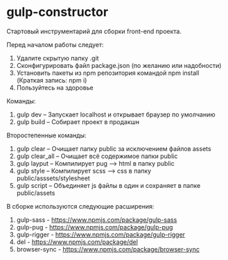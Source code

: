 # gulp-constructor
Стартовый инструментарий для сборки front-end проекта.

Перед началом работы следует: 
1. Удалите скрытую папку .git
2. Сконфигурировать файл package.json (по желанию или надобности)
3. Установить пакеты из npm репозитория командой npm install (Краткая запись: npm i)
4. Пользуйтесь на здоровье

Команды:
1. gulp dev – Запускает localhost и открывает браузер по умолчанию
2. gulp build – Собирает проект в продакшн

Второстепенные команды:
1. gulp clear – Очищает папку public за исключением файлов assets
2. gulp clear_all – Очищает всё содержимое папки public
3. gulp layput – Компилирует pug –> html в папку public
4. gulp style – Компилирует scss –> css в папку public/asssets/stylesheet  
5. gulp script – Объединяет js файлы в один и сохраняет в папке public/assets

В сборке используются следующие расширения: 
1. gulp-sass - https://www.npmjs.com/package/gulp-sass
2. gulp-pug - https://www.npmjs.com/package/gulp-pug
3. gulp-rigger - https://www.npmjs.com/package/gulp-rigger
4. del - https://www.npmjs.com/package/del
5. browser-sync - https://www.npmjs.com/package/browser-sync
